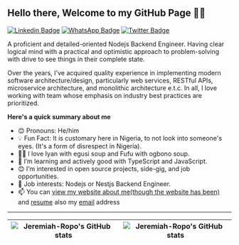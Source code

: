 ## Hello there, Welcome to my GitHub Page 👋🏾

[![Linkedin Badge](https://img.shields.io/badge/-Jeremiah_Patrick-blue?style=for-the-badge&logo=Linkedin&logoColor=white&link=https://www.linkedin.com/in/jeremiah-patrick-338aa81b1)](https://www.linkedin.com/in/jeremiah-patrick-338aa81b1) [![WhatsApp Badge](https://img.shields.io/badge/-whatsapp-green?style=for-the-badge&logo=Google-Chrome&logoColor=white&link=https://wa.me/2348109992122)](https://wa.me/2348109992122) [![Twitter Badge](https://img.shields.io/badge/-@jerry0x8d7-blue?style=for-the-badge&logo=twitter&logoColor=white&link=https://twitter.com/Jerry0x8d7)](https://twitter.com/Jerry0x8d7)

A proficient and detailed-oriented Nodejs Backend Engineer. Having clear logical mind with a practical and optimistic approach to problem-solving with drive to see things in their complete state. 

Over the years, I've acquired quality experience in implementing modern software architecture/design, particularly web services, RESTful APIs, microservice architecture, and monolithic architecture e.t.c. In all, I love working with team whose emphasis on industry best practices are prioritized.

**Here's a quick summary about me**

- 😊 Pronouns: He/him
- 💡 Fun Fact: It is customary here in Nigeria, to not look into someone's eyes. (It's a form of disrespect in Nigeria).
- 🍴😋 I love Iyan with egusi soup and Fufu with ogbono soup.
- 🌱 I’m learning and actively good with TypeScript and JavaScript.
- 😊 I’m interested in open source projects, side-gig, and job opportunities.
- 💼 Job interests: Nodejs or Nestjs Backend Engineer.
- 📫 You can [view my website about me(though the website has been)](https://jeremiah-portfolio.netlify.app/index.html#about) and [resume](https://docs.google.com/document/d/1K3-uQ71ZpTR2dJfTxKvkBLLxt7NV5NvI/edit?usp=sharing&ouid=116530182543120763732&rtpof=true&sd=true) also my [email](patrickjeremiah00@gmail.com) address 

---


| <img align="center" src="https://github-readme-stats.vercel.app/api?username=Jeremiah-Ropo&show_icons=true&include_all_commits=true&hide_border=true" alt="Jeremiah-Ropo's GitHub stats" /> | <img align="center" src="https://github-readme-stats.vercel.app/api/top-langs/?username=Jeremiah-Ropo&langs_count=8&layout=compact&hide_border=true" alt="Jeremiah-Ropo's GitHub stats" /> |
| ------------- | ------------- |



